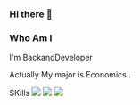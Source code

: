 ### Hi there 👋


### Who Am I


I'm BackandDeveloper

Actually My major is Economics..



SKills
<img src="https://img.shields.io/badge/JAVA-blue??style=flat&logo=Java&logoColor=007396"/>
<img src="https://img.shields.io/badge/JavaScript-yellow??style=for-the-badge&logo=appveyor&logo=JavaScript&logoColor=F7DF1E"/>
<img src="https://img.shields.io/badge/Oracle-red??style=for-the-badge&logo=appveyor&logo=Oracle&logoColor=F80000"/>
